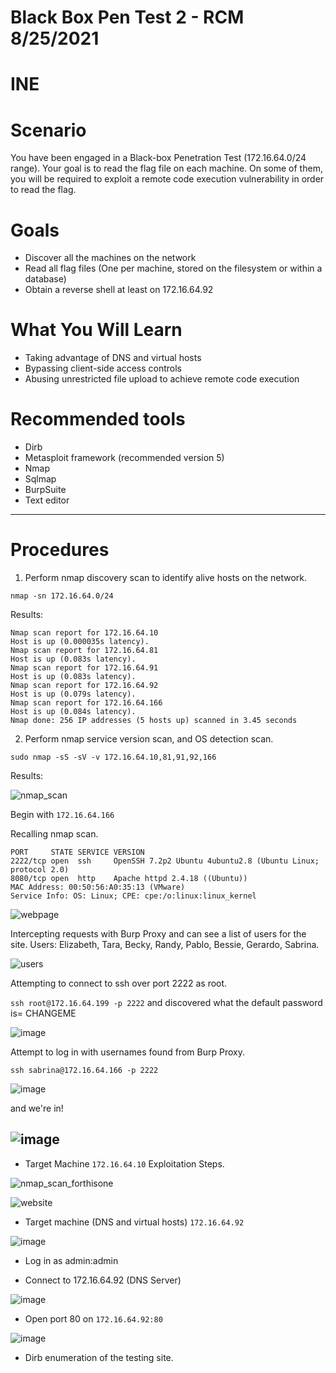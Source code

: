 # Black Box Pen Test 2 - RCM 8/25/2021
# INE 
# Scenario

You have been engaged in a Black-box Penetration Test (172.16.64.0/24 range). Your goal is to read the flag file on each machine. On some of them, you will be required to exploit a remote code execution vulnerability in order to read the flag.

# Goals 
- Discover all the machines on the network
- Read all flag files (One per machine, stored on the filesystem or within a database)
- Obtain a reverse shell at least on 172.16.64.92

# What You Will Learn 
- Taking advantage of DNS and virtual hosts
- Bypassing client-side access controls
- Abusing unrestricted file upload to achieve remote code execution

# Recommended tools
- Dirb
- Metasploit framework (recommended version 5)
- Nmap
- Sqlmap
- BurpSuite
- Text editor
---

# Procedures

1. Perform nmap discovery scan to identify alive hosts on the network. 

`nmap -sn 172.16.64.0/24`

Results:

```
Nmap scan report for 172.16.64.10
Host is up (0.000035s latency).
Nmap scan report for 172.16.64.81
Host is up (0.083s latency).
Nmap scan report for 172.16.64.91
Host is up (0.083s latency).
Nmap scan report for 172.16.64.92
Host is up (0.079s latency).
Nmap scan report for 172.16.64.166
Host is up (0.084s latency).
Nmap done: 256 IP addresses (5 hosts up) scanned in 3.45 seconds
```                                                                     


2. Perform nmap service version scan, and OS detection scan.

`sudo nmap -sS -sV -v 172.16.64.10,81,91,92,166`

Results: 

![nmap_scan](https://user-images.githubusercontent.com/76081641/130802443-dfd64423-5305-4b88-a9ac-322cb9df43b6.png)

Begin with `172.16.64.166`

Recalling nmap scan.
```
PORT     STATE SERVICE VERSION
2222/tcp open  ssh     OpenSSH 7.2p2 Ubuntu 4ubuntu2.8 (Ubuntu Linux; protocol 2.0)
8080/tcp open  http    Apache httpd 2.4.18 ((Ubuntu))
MAC Address: 00:50:56:A0:35:13 (VMware)
Service Info: OS: Linux; CPE: cpe:/o:linux:linux_kernel
```

![webpage](https://user-images.githubusercontent.com/76081641/130827211-d367aef0-3c64-4a98-926d-616dc2865a2e.png)

Intercepting requests with Burp Proxy and can see a list of users for the site.
Users: Elizabeth, Tara, Becky, Randy, Pablo, Bessie, Gerardo, Sabrina.

![users](https://user-images.githubusercontent.com/76081641/130827474-5bb12863-a7a9-4a04-a67b-4b294813ac71.png)

Attempting to connect to ssh over port 2222 as root.

`ssh root@172.16.64.199 -p 2222` and discovered what the default password is= CHANGEME

![image](https://user-images.githubusercontent.com/76081641/130828383-0749df64-42da-4da4-ad73-c001e7bbf9c6.png)

Attempt to log in with usernames found from Burp Proxy.

`ssh sabrina@172.16.64.166 -p 2222`

![image](https://user-images.githubusercontent.com/76081641/130828716-09b236a7-1e2c-4c81-8ea2-9e857ba20ece.png)

and we're in!

![image](https://user-images.githubusercontent.com/76081641/130828853-86310123-ca06-475e-880e-1914456660ef.png)
---

-  Target Machine `172.16.64.10` Exploitation Steps.

![nmap_scan_forthisone](https://user-images.githubusercontent.com/76081641/130801312-65e2af1f-b0f7-4a86-ba9b-c7a575763804.png)

![website](https://user-images.githubusercontent.com/76081641/130801083-ae813247-82be-4704-b8a1-722793539e75.png)

- Target machine (DNS and virtual hosts) `172.16.64.92`

![image](https://user-images.githubusercontent.com/76081641/130801964-5a56d895-0dbb-43ab-9677-4fd4251e2be6.png)

- Log in as admin:admin 

- Connect to 172.16.64.92 (DNS Server)

![image](https://user-images.githubusercontent.com/76081641/130804692-7b81d54c-6294-4d94-9b7d-8e89bbcd07a4.png)

- Open port 80 on `172.16.64.92:80`

![image](https://user-images.githubusercontent.com/76081641/130805603-f79bb5a5-06cc-4574-8318-f02e83ab7645.png)

- Dirb enumeration of the testing site.
